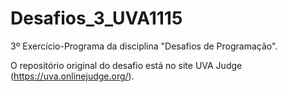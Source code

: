 # Desafios_3_UVA1115
3º Exercício-Programa da disciplina "Desafios de Programação".

O repositório original do desafio está no site UVA Judge (https://uva.onlinejudge.org/).
